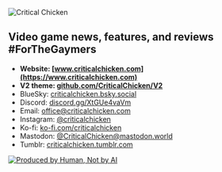 ![Critical Chicken](https://github.com/CriticalChicken/.github/assets/35422415/f9117177-fd13-43c5-a7a7-d3d1291edcb6)

## Video game news, features, and reviews #ForTheGaymers

- **Website: [www.criticalchicken.com](https://www.criticalchicken.com)**
- **V2 theme: [github.com/CriticalChicken/V2](https://github.com/CriticalChicken/V2)**
- BlueSky: [criticalchicken.bsky.social](https://bsky.app/profile/criticalchicken.bsky.social)
- Discord: [discord.gg/XtGUe4vaVm](https://discord.gg/XtGUe4vaVm)
- Email: [office@criticalchicken.com](mailto:office@criticalchicken.com)
- Instagram: [@criticalchicken](https://www.instagram.com/criticalchicken)
- Ko-fi: [ko-fi.com/criticalchicken](https://ko-fi.com/criticalchicken)
- Mastodon: [@CriticalChicken@mastodon.world](https://mastodon.world/@CriticalChicken)
- Tumblr: [criticalchicken.tumblr.com](https://criticalchicken.tumblr.com/)

[![Produced by Human, Not by AI](https://github.com/CriticalChicken/.github/assets/35422415/302eee1b-11ff-4239-8e68-7111ff0d50c6)](https://notbyai.fyi)
